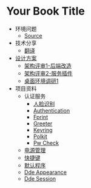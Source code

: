 # Your Book Title

- 环境问题
  * [Source](环境问题/source.md)
- 技术分享
  * [翻译](技术分享/翻译.md)
- [设计方案](设计方案/README.md)
  * [架构评审1-后端改造](设计方案/架构评审1-后端改造.md)
  * [架构评审2-服务插件](设计方案/架构评审2-服务插件.md)
  * [桌面环境调研1](设计方案/桌面环境调研1.md)
- 项目资料
  - 认证服务
    * [人脸识别](项目资料/认证服务/人脸识别.md)
    * [Authentication](项目资料/认证服务/authentication.md)
    * [Fprint](项目资料/认证服务/fprint.md)
    * [Greeter](项目资料/认证服务/greeter.md)
    * [Keyring](项目资料/认证服务/keyring.md)
    * [Polkit](项目资料/认证服务/polkit.md)
    * [Pw Check](项目资料/认证服务/pw_check.md)
  * [电源管理](项目资料/电源管理.md)
  * [快捷键](项目资料/快捷键.md)
  * [默认程序](项目资料/默认程序.md)
  * [Dde Appearance](项目资料/dde-appearance.md)
  * [Dde Session](项目资料/dde-session.md)

